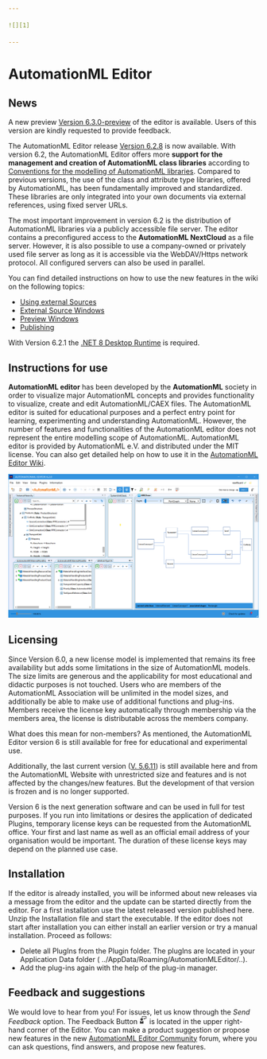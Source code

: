 ```yaml
---

![][1]

---
```


# AutomationML Editor

## News
A new preview [Version 6.3.0-preview](https://github.com/AutomationML/AutomationMLEditor/releases/tag/v6.3.0-preview) of the editor is available. Users of this version are kindly requested to provide feedback.  

The AutomationML Editor release [Version 6.2.8](https://github.com/AutomationML/AutomationMLEditor/releases/tag/v6.2.8) is now available. With version 6.2, the AutomationML Editor offers more **support for the management and creation of AutomationML class libraries** according to [Conventions for the modelling of AutomationML libraries](https://www.automationml.org/wp-content/uploads/2023/11/Conventions-for-modelling-AutomationML-libraries-V1.0.0-external.pdf). Compared to previous versions, the use of the class and attribute type libraries, offered by AutomationML, has been fundamentally improved and standardized. These libraries are only integrated into your own documents via external references, using fixed server URLs. 

The most important improvement in version 6.2 is the distribution of AutomationML libraries via a publicly accessible file server. The editor contains a preconfigured access to the **AutomationML NextCloud** as a file server. However, it is also possible to use a company-owned or privately used file server as long as it is accessible via the WebDAV/Https network protocol. All configured servers can also be used in parallel.

You can find detailed instructions on how to use the new features in the wiki on the following topics:
- [Using external Sources](https://github.com/AutomationML/AutomationMLEditor/wiki/UsingExternals)
- [External Source Windows](
https://github.com/AutomationML/AutomationMLEditor/wiki/Layout#External-source-windows)
- [Preview Windows](https://github.com/AutomationML/AutomationMLEditor/wiki/Layout#Preview-windows)
- [Publishing](https://github.com/AutomationML/AutomationMLEditor/wiki/Publish)

With Version 6.2.1 the [.NET 8 Desktop Runtime](https://dotnet.microsoft.com/en-us/download/dotnet/8.0) is required.    

## Instructions for use

**AutomationML editor** has been developed by the **AutomationML** society in order to visualize major AutomationML concepts and provides functionality to visualize, create and edit AutomationML/CAEX files. The AutomationML editor is suited for educational purposes and a perfect entry point for learning, experimenting and understanding AutomationML. However, the number of features and functionalities of the AutomationML editor does not represent the entire modelling scope of AutomationML. AutomationML editor is provided by AutomationML e.V. and distributed under the MIT license.
You can also get detailed help on how to use it in the [AutomationML Editor Wiki](https://github.com/AutomationML/AutomationMLEditor/wiki).

![Editor](img/Editor.png "AutomationML Editor with AMLDraw PlugIn")

## Licensing

Since Version 6.0, a new license model is implemented that remains its free availability but adds some limitations in the size of AutomationML models. The size limits are generous and the applicability for most educational and didactic purposes is not touched. Users who are members of the AutomationML Association will be unlimited in the model sizes, and additionally be able to make use of additional functions and plug-ins. Members receive the license key automatically through membership via the members area, the license is distributable across the members company.

What does this mean for non-members? As mentioned, the AutomationML Editor version 6 is still available for free for educational and experimental use.

Additionally, the last current version ([V. 5.6.11](https://github.com/AutomationML/AutomationMLEditor/releases/download/v5.6.11/AMLEditor.5.6.11.Setup.zip)) is still available here and from the AutomationML Website with unrestricted size and features and is not affected by the changes/new features. But the development of that version is frozen and is no longer supported.

Version 6 is the next generation software and can be used in full for test purposes. If you run into limitations or desires the application of dedicated Plugins, temporary license keys can be requested from the AutomationML office. Your first and last name as well as an official email address of your organisation would be important. The duration of these license keys may depend on the planned use case. 


## Installation

If the editor is already installed, you will be informed about new releases via a message from the editor and the update can be started directly from the editor.  For a first installation use the latest released version published here. Unzip the Installation file and start the executable. If the editor does not start after installation you can either install an earlier version or try a manual installation. Proceed as follows:

- Delete all PlugIns from the Plugin folder. The plugIns are located in your Application Data folder ( ../AppData/Roaming/AutomationMLEditor/..).
- Add the plug-ins again with the help of the plug-in manager.

## Feedback and suggestions

We would love to hear from you! For issues, let us know through the _Send Feedback_ option. The Feedback Button ![](img/feedback.png) is located in the upper right-hand corner of the Editor. You can make a product suggestion or propose new features in the new [AutomationML Editor Community](https://github.com/AutomationML/AutomationMLEditor/discussions/) forum, where you can ask questions, find answers, and propose new features.


[1]: https://raw.githubusercontent.com/AutomationML/AMLEngine2.1/master/img/AutomationML-Logo.png
